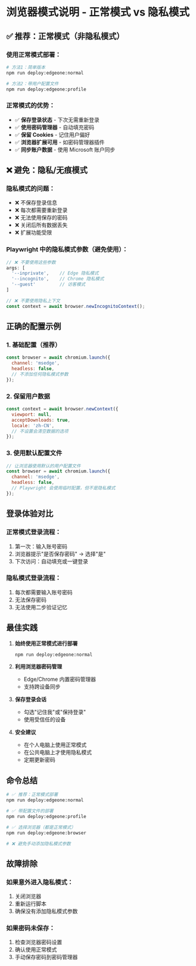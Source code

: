 # 浏览器模式说明 - 正常模式 vs 隐私模式

## ✅ 推荐：正常模式（非隐私模式）

### 使用正常模式部署：
```bash
# 方法1：简单版本
npm run deploy:edgeone:normal

# 方法2：带用户配置文件
npm run deploy:edgeone:profile
```

### 正常模式的优势：
- ✅ **保存登录状态** - 下次无需重新登录
- ✅ **使用密码管理器** - 自动填充密码
- ✅ **保留 Cookies** - 记住用户偏好
- ✅ **浏览器扩展可用** - 如密码管理器插件
- ✅ **同步账户数据** - 使用 Microsoft 账户同步

## ❌ 避免：隐私/无痕模式

### 隐私模式的问题：
- ❌ 不保存登录信息
- ❌ 每次都需要重新登录
- ❌ 无法使用保存的密码
- ❌ 关闭后所有数据丢失
- ❌ 扩展功能受限

### Playwright 中的隐私模式参数（避免使用）：
```javascript
// ❌ 不要使用这些参数
args: [
  '--inprivate',    // Edge 隐私模式
  '--incognito',    // Chrome 隐私模式
  '--guest'         // 访客模式
]

// ❌ 不要使用隐私上下文
const context = await browser.newIncognitoContext();
```

## 正确的配置示例

### 1. 基础配置（推荐）
```javascript
const browser = await chromium.launch({
  channel: 'msedge',
  headless: false,
  // 不添加任何隐私模式参数
});
```

### 2. 保留用户数据
```javascript
const context = await browser.newContext({
  viewport: null,
  acceptDownloads: true,
  locale: 'zh-CN',
  // 不设置会清空数据的选项
});
```

### 3. 使用默认配置文件
```javascript
// 让浏览器使用默认的用户配置文件
const browser = await chromium.launch({
  channel: 'msedge',
  headless: false,
  // Playwright 会使用临时配置，但不是隐私模式
});
```

## 登录体验对比

### 正常模式登录流程：
1. 第一次：输入账号密码
2. 浏览器提示"是否保存密码" → 选择"是"
3. 下次访问：自动填充或一键登录

### 隐私模式登录流程：
1. 每次都需要输入账号密码
2. 无法保存密码
3. 无法使用二步验证记忆

## 最佳实践

1. **始终使用正常模式进行部署**
   ```bash
   npm run deploy:edgeone:normal
   ```

2. **利用浏览器密码管理**
   - Edge/Chrome 内置密码管理器
   - 支持跨设备同步

3. **保存登录会话**
   - 勾选"记住我"或"保持登录"
   - 使用受信任的设备

4. **安全建议**
   - 在个人电脑上使用正常模式
   - 在公共电脑上才使用隐私模式
   - 定期更新密码

## 命令总结

```bash
# ✅ 推荐：正常模式部署
npm run deploy:edgeone:normal

# ✅ 带配置文件的部署
npm run deploy:edgeone:profile

# ✅ 选择浏览器（都是正常模式）
npm run deploy:edgeone:browser

# ❌ 避免手动添加隐私模式参数
```

## 故障排除

### 如果意外进入隐私模式：
1. 关闭浏览器
2. 重新运行脚本
3. 确保没有添加隐私模式参数

### 如果密码未保存：
1. 检查浏览器密码设置
2. 确认使用正常模式
3. 手动保存密码到密码管理器